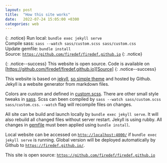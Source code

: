 ```yaml
---
layout: post
title:  "How this site works"
date:   2022-07-24 15:05:00 +0300
categories: web
---
```


{: .notice}
Run local: `bundle exec jekyll serve` <br/>
Compile sass: `sass --watch sass/custom.scss sass/custom.css` <br/>
Update gemfile: `bundle install` <br/>
Source: [`https://github.com/firedef/firedef.github.io`][Source]
{: .notice}

{: .notice--success}
This website is open source. Code is available on <br/>
[https://github.com/firedef/firedef.github.io][Source]
{: .notice--success}

This website is based on [jekyll][Jekyll], [so simple theme][SoSimple] and hosted by Github. Jekyll is a website generator from markdown files.

Colors are custom and defined in [custom.scss][CustomScss]. There are other small style tweaks in [sass][Sass].
Scss can been compiled by `sass --watch sass/custom.scss sass/custom.css`. `--watch` flag will recompile files on changes.

All site can be build and launch locally by `bundle exec jekyll serve`. It will also rebuild all changed files without server restart.
Jekyll is using rubby. All changes in [gemfile][GemFile] must been applied using `bundle install`.

Local website can be accessed on [`http://localhost:4000/`][LocalAddress] if `bundle exec jekyll serve` is running.
Global version will be deployed automatically by Github to [`https://firedef.github.io/`][GlobalAddress].

This site is open source: [`https://github.com/firedef/firedef.github.io`][Source]

[Jekyll]: https://jekyllrb.com/
[SoSimple]: https://github.com/mmistakes/so-simple-theme
[CustomScss]: https://github.com/firedef/firedef.github.io/blob/main/sass/custom.scss
[Sass]: https://github.com/firedef/firedef.github.io/blob/main/sass/
[GemFile]: https://github.com/firedef/firedef.github.io/blob/main/Gemfile
[LocalAddress]: http://localhost:4000/
[GlobalAddress]: https://firedef.github.io/
[Source]: https://github.com/firedef/firedef.github.io